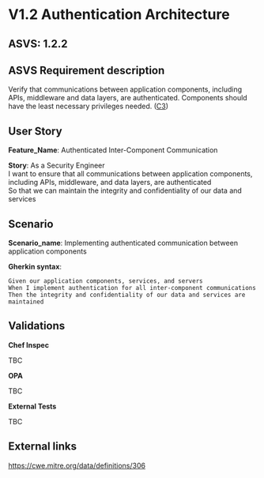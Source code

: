 # V1.2 Authentication Architecture

## ASVS: 1.2.2

## ASVS Requirement description

Verify that communications between application components,
including APIs, middleware and data layers, are authenticated.
Components should have the least necessary privileges needed.
([C3](https://owasp.org/www-project-proactive-controls/#div-numbering))

## User Story

**Feature_Name**: Authenticated Inter-Component Communication

**Story**:
As a Security Engineer\
I want to ensure that all communications between application components, including APIs, middleware,
and data layers, are authenticated\
So that we can maintain the integrity and confidentiality of our data and services

## Scenario

**Scenario_name**: Implementing authenticated communication between application components

**Gherkin syntax**:

```gherkin
Given our application components, services, and servers
When I implement authentication for all inter-component communications
Then the integrity and confidentiality of our data and services are maintained
```

## Validations

**Chef Inspec**

TBC

**OPA**

TBC

**External Tests**

TBC

## External links
<https://cwe.mitre.org/data/definitions/306>